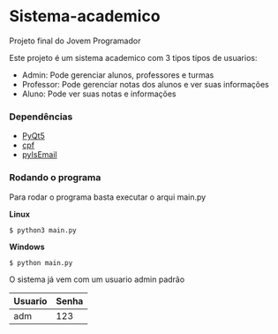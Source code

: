 # Sistema-academico

Projeto final do Jovem Programador

Este projeto é um sistema academico com 3 tipos tipos de usuarios: 

* Admin: Pode gerenciar alunos, professores e turmas
* Professor: Pode gerenciar notas dos alunos e ver suas informações
* Aluno: Pode ver suas notas e informações

### Dependências
* [PyQt5](https://pypi.org/project/PyQt5/)
* [cpf](https://pypi.org/project/cpf/)
* [pyIsEmail](https://pypi.org/project/pyIsEmail/)

### Rodando o programa
Para rodar o programa basta executar o arqui main.py

**Linux**
~~~
$ python3 main.py
~~~

**Windows**
~~~
$ python main.py
~~~

O sistema já vem com um usuario admin padrão

Usuario | Senha
--------- | ------
adm | 123
